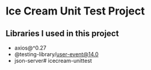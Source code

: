 # Ice Cream Unit Test Project
## Libraries I used in this project

- axios@^0.27
- @testing-library/user-event@14.0
- json-server# icecream-unittest

